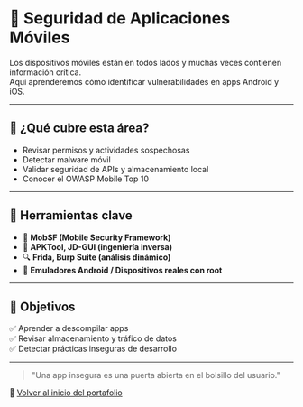 # 📱 Seguridad de Aplicaciones Móviles

Los dispositivos móviles están en todos lados y muchas veces contienen información crítica.  
Aquí aprenderemos cómo identificar vulnerabilidades en apps Android y iOS.

---

## 🧠 ¿Qué cubre esta área?

- Revisar permisos y actividades sospechosas
- Detectar malware móvil
- Validar seguridad de APIs y almacenamiento local
- Conocer el OWASP Mobile Top 10

---

## 🧰 Herramientas clave

- 🧪 **MobSF (Mobile Security Framework)**  
- 🐛 **APKTool, JD-GUI (ingeniería inversa)**  
- 🔍 **Frida, Burp Suite (análisis dinámico)**  
- 📱 **Emuladores Android / Dispositivos reales con root**

---

## 🎯 Objetivos

✅ Aprender a descompilar apps  
✅ Revisar almacenamiento y tráfico de datos  
✅ Detectar prácticas inseguras de desarrollo  

---

> "Una app insegura es una puerta abierta en el bolsillo del usuario."

🧩 [Volver al inicio del portafolio](../README.md)